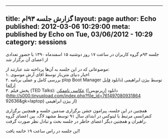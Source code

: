 ----------
title: گزارش جلسه ۹۳‌ام
layout: page
author: Echo
published: 2012-03-06 10:29:00
meta: published by Echo on Tue, 03/06/2012 - 10:29
category: sessions
----------
جلسه ۹۳م گروه کاربران در ساعت ۱۷ روز دوشنبه ۱۵ اسفند‌ماه ۱۳۹۰ با حضور تعدادی
از اعضای آن برگزار شد  


<!--more-->



موضوعاتی که در این جلسه به آن‌ها پرداخته شد عبارتند از:  
۱. اخبار دنیای متن‌باز توسط اقای آرش موسوی  
۲. بررسی کامل و عملی برنامه plop Boot Manager توسط بیژن ابراهیمی (دانلود [فایل
ارائه](http://s000.tinyupload.com/index.php?file_id=07717832669169359488))  
۳. پخش فیلم (TED Talks): [عکاسی
ناممکن](http://www.ted.com/talks/erik_johansson_impossible_photography.html)
(دانلود [زیرنویس](http://s000.tinyupload.com/index.php?file_id=761497080931864
92636&amp;gk=laptop) از بیژن ابراهیمی)  


همچنین در این جلسه، پیرامون جشن برگزاری صدمین جلسه و همچنین برگزاری کنفرانسی
مرتبط با لینوکس در ابتدای سال ۹۱ توسط مشهد لاگ، بین اعضای گروه راهبران و
همچنین دیگر اعضای حاظر در جلسه بحث و تبادل نظر صورت گرفت.

این جلسه در راس ساعت ۱۹ خاتمه یافت!
